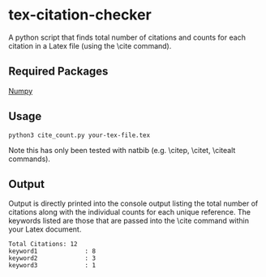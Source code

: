 # tex-citation-checker
A python script that finds total number of citations and counts for each citation in a Latex file (using the \cite command).

## Required Packages
[Numpy](https://numpy.org/)

## Usage
```
python3 cite_count.py your-tex-file.tex
```
Note this has only been tested with natbib (e.g. \citep, \citet, \citealt commands).

## Output
Output is directly printed into the console output listing the total number of citations along with the individual counts for each unique reference. The keywords listed are those that are passed into the \cite command within your Latex document.
```
Total Citations: 12
keyword1             : 8
keyword2             : 3
keyword3             : 1
```

